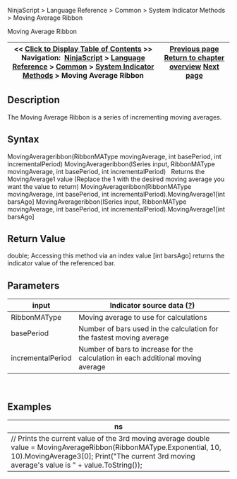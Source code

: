 ﻿
NinjaScript > Language Reference > Common > System Indicator Methods > Moving Average Ribbon

Moving Average Ribbon

| << [Click to Display Table of Contents](moving_average_ribbon.md) >> **Navigation:**     [NinjaScript](ninjascript.md) > [Language Reference](language_reference_wip.md) > [Common](common.md) > [System Indicator Methods](indicators.md) > Moving Average Ribbon | [Previous page](moving_average_convergence-divergence_macd.md) [Return to chapter overview](indicators.md) [Next page](net_change_display.md) |
| --- | --- |
## Description
The Moving Average Ribbon is a series of incrementing moving averages.
 
## Syntax
MovingAverageribbon(RibbonMAType movingAverage, int basePeriod, int incrementalPeriod)
MovingAverageribbon(ISeries<double> input, RibbonMAType movingAverage, int basePeriod, int incrementalPeriod)
 
Returns the MovingAverage1 value (Replace the 1 with the desired moving average you want the value to return)
MovingAverageribbon(RibbonMAType movingAverage, int basePeriod, int incrementalPeriod).MovingAverage1[int barsAgo]
MovingAverageribbon(ISeries<double> input, RibbonMAType movingAverage, int basePeriod, int incrementalPeriod).MovingAverage1[int barsAgo]
 
## Return Value
double; Accessing this method via an index value [int barsAgo] returns the indicator value of the referenced bar.
 
## Parameters

| input | Indicator source data ([?](valid_input_data_for_indicator.md)) |
| --- | --- |
| RibbonMAType | Moving average to use for calculations |
| basePeriod | Number of bars used in the calculation for the fastest moving average |
| incrementalPeriod | Number of bars to increase for the calculation in each additional moving average |
 
## 
## Examples

| ns |
| --- |
| // Prints the current value of the 3rd moving average double value = MovingAverageRibbon(RibbonMAType.Exponential, 10, 10).MovingAverage3[0]; Print("The current 3rd moving average's value is " + value.ToString()); |
